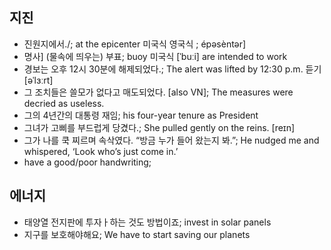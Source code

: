 
## 지진
* 진원지에서./; at the epicenter 미국식  영국식 ; épəsèntər]
* 명사] (물속에 띄우는) 부표; buoy 미국식 [ˈbuːi] are intended to work
* 경보는 오후 12시 30분에 해제되었다.; The alert was lifted by 12:30 p.m. 듣기  [əˈlɜːrt] 
* 그 조치들은 쓸모가 없다고 매도되었다. [also VN]; The measures were decried as useless. 
* 그의 4년간의 대통령 재임; his four-year tenure as President 
* 그녀가 고삐를 부드럽게 당겼다.; She pulled gently on the reins.  [reɪn]
* 그가 나를 쿡 찌르며 속삭였다. “방금 누가 들어 왔는지 봐.”; He nudged me and whispered, ‘Look who’s just come in.’ 
* have a good/poor handwriting; 

## 에너지
* 태양열 전지판에 투자ㅏ하는 것도 방법이죠; invest in solar panels
* 지구를 보호해야해요; We have to start saving our planets